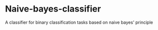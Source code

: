 # Naive-bayes-classifier
A classifier for binary classification tasks based on naive bayes' principle
